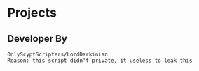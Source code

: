 # Projects
## Developer By
```
OnlyScyptScripters/LordDarkinian
Reason: this script didn't private, it useless to leak this
```
